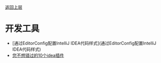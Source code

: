 [返回上层](../index)
# 开发工具
* [通过EditorConfig配置IntelliJ IDEA代码样式](通过EditorConfig配置IntelliJ IDEA代码样式)
* [您不想错过的10个idea插件](您不想错过的10个idea插件)
